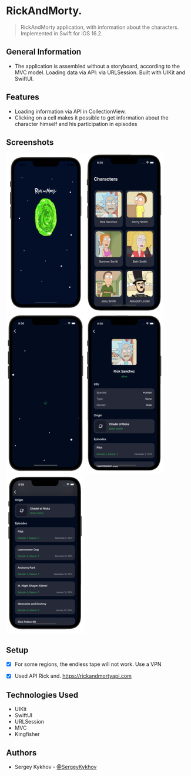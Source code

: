 # RickAndMorty.
> RickAndMorty application, with information about the characters. Implemented in Swift for iOS 16.2.
## General Information
- The application is assembled without a storyboard, according to the MVC model. Loading data via API: via URLSession. Built with UIKit and SwiftUI.

## Features
- Loading information via API in CollectionView.
- Clicking on a cell makes it possible to get information about the character himself and his participation in episodes

## Screenshots

<img src="https://github.com/SergeyKykhov/RickAndMorty/blob/main/Screenshots/1.png" width="214" height="433"><img src="https://github.com/SergeyKykhov/RickAndMorty/blob/main/Screenshots/2.png" width="214" height="433"><img src="https://github.com/SergeyKykhov/RickAndMorty/blob/main/Screenshots/3.png" width="214" height="433"><img src="https://github.com/SergeyKykhov/RickAndMorty/blob/main/Screenshots/4.png" width="214" height="433"><img src="https://github.com/SergeyKykhov/RickAndMorty/blob/main/Screenshots/5.png" width="214" height="433">



## Setup
- [x] For some regions, the endless tape will not work. Use a VPN
- [x] Used API Rick and. https://rickandmortyapi.com


## Technologies Used
- UIKit
- SwiftUI
- URLSession
- MVC
- Kingfisher

## Authors
- Sergey Kykhov - [@SergeyKykhov](https://github.com/SergeyKykhov)

